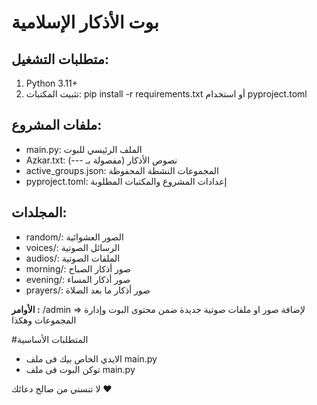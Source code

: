 # بوت الأذكار الإسلامية

## متطلبات التشغيل:
1. Python 3.11+
2. تثبيت المكتبات: pip install -r requirements.txt أو استخدام pyproject.toml

## ملفات المشروع:
- main.py: الملف الرئيسي للبوت
- Azkar.txt: نصوص الأذكار (مفصولة بـ ---)
- active_groups.json: المجموعات النشطة المحفوظة
- pyproject.toml: إعدادات المشروع والمكتبات المطلوبة

## المجلدات:
- random/: الصور العشوائية
- voices/: الرسائل الصوتية  
- audios/: الملفات الصوتية
- morning/: صور أذكار الصباح
- evening/: صور أذكار المساء
- prayers/: صور أذكار ما بعد الصلاة 

 **الأوامر :** 
/admin => لإضافة صور او ملفات صوتية جديدة ضمن محتوى البوت وإدارة المجموعات وهكذا

#المتطلبات الأساسية 
- الايدي الخاص بيك فى ملف main.py 
- توكن البوت فى ملف main.py 

لا تنسني من صالح دعائك ❤️
